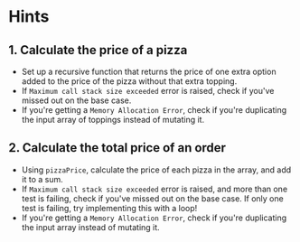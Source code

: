 # Hints

## 1. Calculate the price of a pizza

- Set up a recursive function that returns the price of one extra option added to the price of the pizza without that extra topping.
- If `Maximum call stack size exceeded` error is raised, check if you've missed out on the base case.
- If you're getting a `Memory Allocation Error`, check if you're duplicating the input array of toppings instead of mutating it.

## 2. Calculate the total price of an order

- Using `pizzaPrice`, calculate the price of each pizza in the array, and add it to a sum.
- If `Maximum call stack size exceeded` error is raised, and more than one test is failing, check if you've missed out on the base case. If only one test is failing, try implementing this with a loop!
- If you're getting a `Memory Allocation Error`, check if you're duplicating the input array instead of mutating it.
